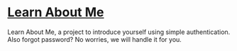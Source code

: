 # [Learn About Me](https://learn-about-me-son-to.herokuapp.com/)

Learn About Me, a project to introduce yourself using simple authentication.
Also forgot password? No worries, we will handle it for you.
